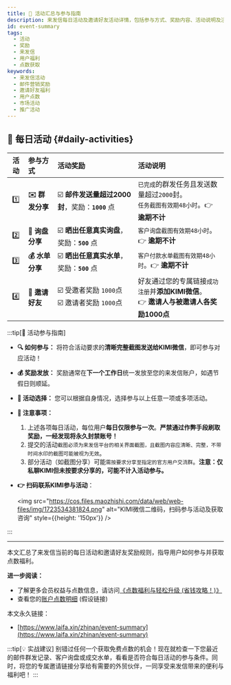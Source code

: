 ```yaml
---
title: 🎉 活动汇总与参与指南
description: 来发信每日活动及邀请好友活动详情，包括参与方式、奖励内容、活动说明及注意事项。了解如何通过分享群发、询盘、水单或邀请好友获得点数奖励。
id: event-summary
tags:
  - 活动
  - 奖励
  - 来发信
  - 用户福利
  - 点数获取
keywords:
  - 来发信活动
  - 邮件营销奖励
  - 邀请好友福利
  - 用户点数
  - 市场活动
  - 推广活动
---
```


## 🎉 每日活动 {#daily-activities}

| 活动 | 参与方式       | 活动奖励                                     | 活动说明                                                                 |
| :--: | :------------- | :------------------------------------------- | :----------------------------------------------------------------------- |
| 1️⃣  | **✉️ 群发分享** | ☑️ **邮件发送量超过2000封**，奖励：**`1000`** 点 | `已完成`的群发任务且发送数量超过`2000`封。<br/>`任务截图有效期48小时`。👉 **逾期不计** |
| 2️⃣  | **🔄 询盘分享** | ☑️ **晒出任意真实询盘**，奖励：**`500`** 点     | `客户询盘截图有效期48小时`。👉 **逾期不计** |
| 3️⃣  | **💰 水单分享** | ☑️ **晒出任意真实水单**，奖励：**`500`** 点     | `客户付款水单截图有效期48小时`。👉 **逾期不计** |
| 4️⃣  | **👥 邀请好友** | ☑️ 受邀者奖励 `1000`点 <br/> ☑️ 邀请者奖励 `1000`点 | 好友通过您的专属链接`成功注册`并**添加KIMI微信**。<br/>👉 **邀请人与被邀请人各奖励1000点** |

:::tip[🎉 活动参与指南]
- **🔍 如何参与：** 将符合活动要求的**清晰完整截图发送给KIMI微信**，即可参与对应活动！
- **💰 奖励发放：** 奖励通常在**下一个工作日**统一发放至您的来发信账户，如遇节假日则顺延。
- **🎯 活动选择：** 您可以根据自身情况，选择参与以上任意一项或多项活动。
- **🚫 注意事项：**
    1.  上述各项每日活动，每位用户**每日仅限参与一次**。**严禁通过作弊手段刷取奖励，一经发现将永久封禁账号！**
    2.  提交的活动`截图必须为来发信平台的相关界面截图，且截图内容应清晰、完整，不带时间水印的截图可能被视为无效`。
    3.  部分活动（如截图分享）可能`需按要求分享至指定的官方用户交流群`。**注意：仅私聊KIMI但未按要求分享的，可能不计入活动参与。**
- **👉 扫码联系KIMI参与活动**：
  
  <img src="https://cos.files.maozhishi.com/data/web/web-files/img/1723534381824.png" alt="KIMI微信二维码，扫码参与活动及获取咨询" style={{height: '150px'}} />

:::

---

本文汇总了来发信当前的每日活动和邀请好友奖励规则，指导用户如何参与并获取点数福利。

**进一步阅读：**
- 了解更多会员权益与点数信息，请访问[《点数福利与轻松升级 (省钱攻略！)》](./rights-comparison)
- 查看您的[账户点数明细](https://web.laifaxin.com/settings/points) (假设链接)

本文永久链接：
- [https://www.laifa.xin/zhinan/event-summary](https://www.laifa.xin/zhinan/event-summary)

:::tip[💡 实战建议]
别错过任何一个获取免费点数的机会！现在就检查一下您最近的邮件群发记录、客户询盘或成交水单，看看是否符合每日活动的参与条件。同时，将您的专属邀请链接分享给有需要的外贸伙伴，一同享受来发信带来的便利与福利吧！
:::